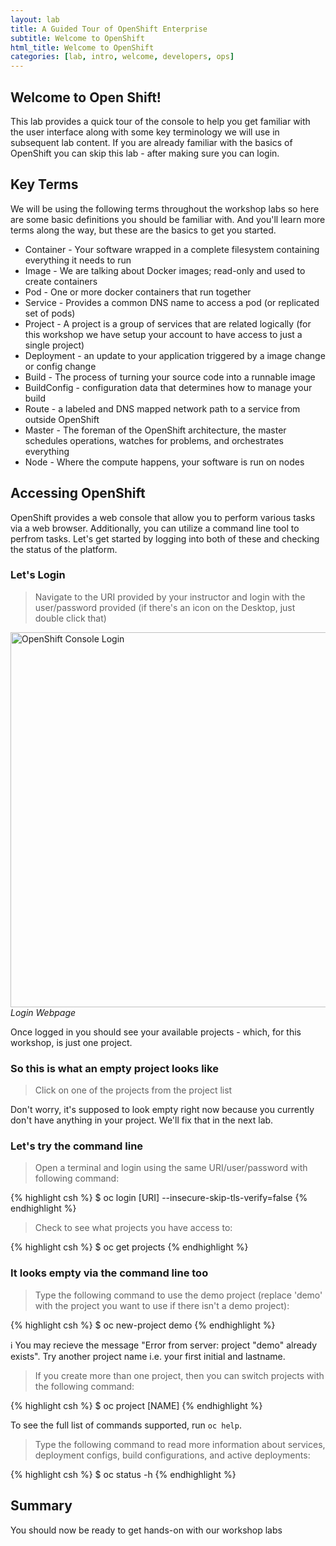 ```yaml
---
layout: lab
title: A Guided Tour of OpenShift Enterprise
subtitle: Welcome to OpenShift
html_title: Welcome to OpenShift
categories: [lab, intro, welcome, developers, ops]
---
```


## Welcome to Open Shift!
This lab provides a quick tour of the console to help you get familiar with the user interface along with some key terminology we will use in subsequent lab content.  If you are already familiar with the basics of OpenShift you can skip this lab - after making sure you can login.

## Key Terms
We will be using the following terms throughout the workshop labs so here are some basic definitions you should be familiar with.  And you'll learn more terms along the way, but these are the basics to get you started.

* Container - Your software wrapped in a complete filesystem containing everything it needs to run
* Image - We are talking about Docker images; read-only and used to create containers
* Pod - One or more docker containers that run together
* Service - Provides a common DNS name to access a pod (or replicated set of pods)
* Project - A project is a group of services that are related logically (for this workshop we have setup your account to have access to just a single project)
* Deployment - an update to your application triggered by a image change or config change
* Build - The process of turning your source code into a runnable image
* BuildConfig - configuration data that determines how to manage your build
* Route - a labeled and DNS mapped network path to a service from outside OpenShift
* Master - The foreman of the OpenShift architecture, the master schedules operations, watches for problems, and orchestrates everything
* Node - Where the compute happens, your software is run on nodes

## Accessing OpenShift
OpenShift provides a web console that allow you to perform various tasks via a web browser.  Additionally, you can utilize a command line tool to perfrom tasks.  Let's get started by logging into both of these and checking the status of the platform.

### Let's Login
> Navigate to the URI provided by your instructor and login with the user/password provided (if there's an icon on the Desktop, just double click that)

<img alt="OpenShift Console Login" src="{{ site.baseurl }}/www-default/screenshots/ose-login.png" width="600"/><br/>
*Login Webpage*

Once logged in you should see your available projects - which, for this workshop, is just one project.

### So this is what an empty project looks like
> Click on one of the projects from the project list

Don't worry, it's supposed to look empty right now because you currently don't have anything in your project.  We'll fix that in the next lab.

### Let's try the command line
> <i class="fa fa-terminal"></i> Open a terminal and login using the same URI/user/password with following command:

{% highlight csh %}
$ oc login [URI] --insecure-skip-tls-verify=false
{% endhighlight %}

> <i class="fa fa-terminal"></i> Check to see what projects you have access to:

{% highlight csh %}
$ oc get projects
{% endhighlight %}

### It looks empty via the command line too
> <i class="fa fa-terminal"></i> Type the following command to use the demo project (replace 'demo' with the project you want to use if there isn't a demo project):

{% highlight csh %}
$ oc new-project demo
{% endhighlight %}

:information_source: You may recieve the message "Error from server: project "demo" already exists". Try another project name i.e. your first initial and lastname.

> <i class="fa fa-terminal"></i> If you create more than one project, then you can switch projects with the following command:

{% highlight csh %}
$ oc project [NAME]
{% endhighlight %}

To see the full list of commands supported, run `oc help`.

> <i class="fa fa-terminal"></i> Type the following command to read more information about services, deployment configs, build configurations, and active deployments:

{% highlight csh %}
$ oc status -h
{% endhighlight %}

## Summary
You should now be ready to get hands-on with our workshop labs
